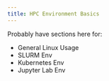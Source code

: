 ```yaml
---
title: HPC Environment Basics
---
```


Probably have sections here for:

- General Linux Usage
- SLURM Env
- Kubernetes Env
- Jupyter Lab Env
